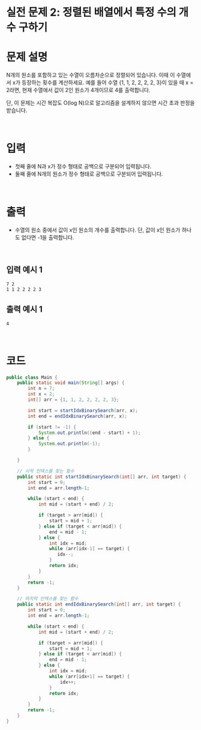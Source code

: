 # 실전 문제 2: 정렬된 배열에서 특정 수의 개수 구하기
# 문제 설명
N개의 원소를 포함하고 있는 수열이 오름차순으로 정렬되어 있습니다. 이때 이 수열에서 x가 등장하는 횟수를 계산하세요. 예를 들어 수열 {1, 1, 2, 2, 2, 2, 3}이 있을 때 x = 2라면, 현재 수열에서 값이 2인 원소가 4개이므로 4를 출력합니다.

단, 이 문제는 시간 복잡도 O(log N)으로 알고리즘을 설계하지 않으면 시간 초과 판정을 받습니다.

<br>

# 입력
- 첫째 줄에 N과 x가 정수 형태로 공백으로 구분되어 입력됩니다.
- 둘째 줄에 N개의 원소가 정수 형태로 공백으로 구분되어 입력됩니다.

<br>

# 출력
- 수열의 원소 중에서 값이 x인 원소의 개수를 출력합니다. 단, 값이 x인 원소가 하나도 없다면 -1을 출력합니다.

<br>

## 입력 예시 1
```
7 2
1 1 2 2 2 2 3
```

## 출력 예시 1
```
4
```

<br>

# 코드
```java
public class Main {
    public static void main(String[] args) {
        int n = 7;
        int x = 2;
        int[] arr = {1, 1, 2, 2, 2, 2, 3};

        int start = startIdxBinarySearch(arr, x);
        int end = endIdxBinarySearch(arr, x);

        if (start != -1) {
            System.out.println((end - start) + 1);
        } else {
            System.out.println(-1);
        }

    }

    // 시작 인덱스를 찾는 함수
    public static int startIdxBinarySearch(int[] arr, int target) {
        int start = 0;
        int end = arr.length-1;

        while (start < end) {
            int mid = (start + end) / 2;

            if (target > arr[mid]) {
                start = mid + 1;
            } else if (target < arr[mid]) {
                end = mid - 1;
            } else {
                int idx = mid;
                while (arr[idx-1] == target) {
                   idx--;
                }
                return idx;
            }
        }
        return -1;
    }

    // 마지막 인덱스를 찾는 함수
    public static int endIdxBinarySearch(int[] arr, int target) {
        int start = 0;
        int end = arr.length-1;

        while (start < end) {
            int mid = (start + end) / 2;

            if (target > arr[mid]) {
                start = mid + 1;
            } else if (target < arr[mid]) {
                end = mid - 1;
            } else {
                int idx = mid;
                while (arr[idx+1] == target) {
                    idx++;
                }
                return idx;
            }
        }
        return -1;
    }
}
```